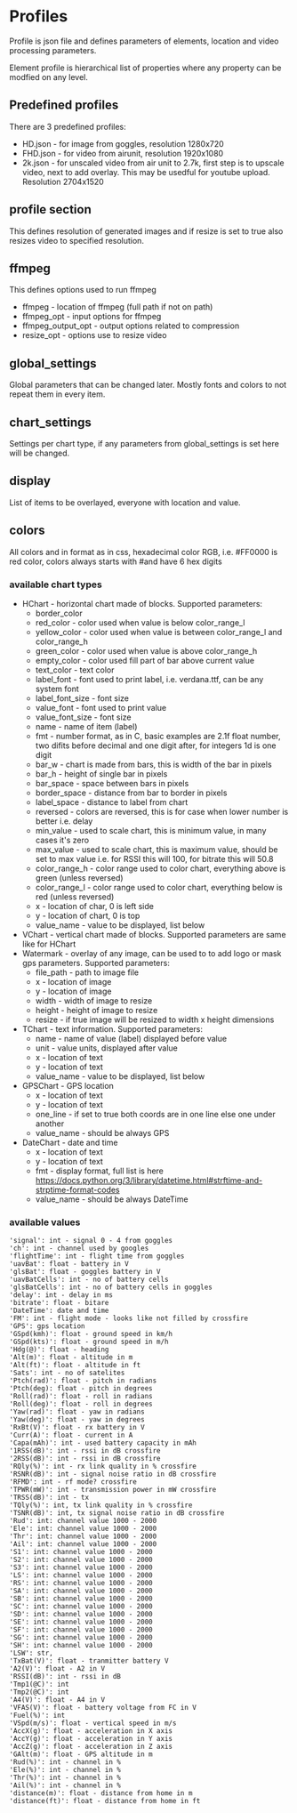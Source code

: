 # Profiles 
Profile is json file and defines parameters of elements, location and video processing parameters.

Element profile is hierarchical list of properties where any property can be modfied on any level.

## Predefined profiles
There are 3 predefined profiles:
* HD.json - for image from goggles, resolution 1280x720
* FHD.json - for video from airunit, resolution 1920x1080
* 2k.json - for unscaled video from air unit to 2.7k, first step is to upscale video, next to add overlay. This may be usedful for youtube upload. Resolution 2704x1520

## profile section
This defines resolution of generated images and if resize is set to true also resizes video to specified resolution.

## ffmpeg
This defines options used to run ffmpeg
* ffmpeg - location of ffmpeg (full path if not on path)
* ffmpeg_opt - input options for ffmpeg
* ffmpeg_output_opt - output options related to compression
* resize_opt - options use to resize video

## global_settings
Global parameters that can be changed later. Mostly fonts and colors to not repeat them in every item.

## chart_settings
Settings per chart type, if any parameters from global_settings is set here will be changed.

## display
List of items to be overlayed, everyone with location and value.

## colors
All colors and in format as in css, hexadecimal color RGB, i.e. #FF0000 is red color, colors always starts with #and have 6 hex digits

### available chart types
* HChart - horizontal chart made of blocks. Supported parameters:
    * border_color
    * red_color - color used when value is below color_range_l
    * yellow_color - color used when value is between color_range_l and color_range_h
    * green_color - color used when value is above color_range_h
    * empty_color - color used fill part of bar above current value
    * text_color - text color
    * label_font - font used to print label, i.e. verdana.ttf, can be any system font
    * label_font_size - font size 
    * value_font - font used to print value
    * value_font_size - font size
    * name - name of item (label)
    * fmt - number format, as in C, basic examples are 2.1f float number, two difits before decimal and one digit after, for integers 1d is one digit
    * bar_w - chart is made from bars, this is width of the bar in pixels
    * bar_h - height of single bar in pixels
    * bar_space - space between bars in pixels
    * border_space - distance from bar to border in pixels
    * label_space - distance to label from chart
    * reversed - colors are reversed, this is for case when lower number is better i.e. delay
    * min_value - used to scale chart, this is minimum value, in many cases it's zero
    * max_value - used to scale chart, this is maximum value, should be set to max value i.e. for RSSI this will 100, for bitrate this will 50.8
    * color_range_h - color range used to color chart, everything above is green (unless reversed)
    * color_range_l - color range used to color chart, everything below is red (unless reversed)
    * x - location of char, 0 is left side
    * y - location of chart, 0 is top
    * value_name - value to be displayed, list below
* VChart - vertical chart made of blocks. Supported parameters are same like for HChart
* Watermark - overlay of any image, can be used to to add logo or mask gps parameters. Supported parameters:
    * file_path - path to image file
    * x - location of image
    * y - location of image
    * width - width of image to resize
    * height - height of image to resize
    * resize - if true image will be resized to width x height dimensions
* TChart - text information. Supported parameters:
    * name - name of value (label) displayed before value
    * unit - value units, displayed after value
    * x - location of text
    * y - location of text
    * value_name - value to be displayed, list below
* GPSChart - GPS location
    * x - location of text
    * y - location of text
    * one_line - if set to true both coords are in one line else one under another
    * value_name - should be always GPS
* DateChart - date and time
    * x - location of text
    * y - location of text
    * fmt - display format, full list is here https://docs.python.org/3/library/datetime.html#strftime-and-strptime-format-codes
    * value_name - should be always DateTime

### available values
    'signal': int - signal 0 - 4 from goggles
    'ch': int - channel used by googles
    'flightTime': int - flight time from goggles
    'uavBat': float - battery in V
    'glsBat': float - goggles battery in V
    'uavBatCells': int - no of battery cells
    'glsBatCells': int - no of battery cells in goggles
    'delay': int - delay in ms
    'bitrate': float - bitare
    'DateTime': date and time
    'FM': int - flight mode - looks like not filled by crossfire
    'GPS': gps location
    'GSpd(kmh)': float - ground speed in km/h
    'GSpd(kts)': float - ground speed in m/h
    'Hdg(@)': float - heading
    'Alt(m)': float - altitude in m
    'Alt(ft)': float - altitude in ft
    'Sats': int - no of satelites
    'Ptch(rad)': float - pitch in radians
    'Ptch(deg): float - pitch in degrees
    'Roll(rad)': float - roll in radians
    'Roll(deg)': float - roll in degrees
    'Yaw(rad)': float - yaw in radians
    'Yaw(deg)': float - yaw in degrees
    'RxBt(V)': float - rx battery in V 
    'Curr(A)': float - current in A
    'Capa(mAh)': int - used battery capacity in mAh
    '1RSS(dB)': int - rssi in dB crossfire
    '2RSS(dB)': int - rssi in dB crossfire
    'RQly(%)': int - rx link quality in % crossfire
    'RSNR(dB)': int - signal noise ratio in dB crossfire
    'RFMD': int - rf mode? crossfire
    'TPWR(mW)': int - transmission power in mW crossfire
    'TRSS(dB)': int - tx
    'TQly(%)': int, tx link quality in % crossfire
    'TSNR(dB)': int, tx signal noise ratio in dB crossfire
    'Rud': int: channel value 1000 - 2000
    'Ele': int: channel value 1000 - 2000
    'Thr': int: channel value 1000 - 2000
    'Ail': int: channel value 1000 - 2000
    'S1': int: channel value 1000 - 2000
    'S2': int: channel value 1000 - 2000
    'S3': int: channel value 1000 - 2000
    'LS': int: channel value 1000 - 2000
    'RS': int: channel value 1000 - 2000
    'SA': int: channel value 1000 - 2000
    'SB': int: channel value 1000 - 2000
    'SC': int: channel value 1000 - 2000
    'SD': int: channel value 1000 - 2000
    'SE': int: channel value 1000 - 2000
    'SF': int: channel value 1000 - 2000
    'SG': int: channel value 1000 - 2000
    'SH': int: channel value 1000 - 2000
    'LSW': str,
    'TxBat(V)': float - tranmitter battery V
    'A2(V)': float - A2 in V
    'RSSI(dB)': int - rssi in dB
    'Tmp1(@C)': int
    'Tmp2(@C)': int
    'A4(V)': float - A4 in V
    'VFAS(V)': float - battery voltage from FC in V
    'Fuel(%)': int
    'VSpd(m/s)': float - vertical speed in m/s
    'AccX(g)': float - acceleration in X axis
    'AccY(g)': float - acceleration in Y axis
    'AccZ(g)': float - acceleration in Z axis
    'GAlt(m)': float - GPS altitude in m
    'Rud(%)': int - channel in %
    'Ele(%)': int - channel in %
    'Thr(%)': int - channel in %
    'Ail(%)': int - channel in %
    'distance(m)': float - distance from home in m
    'distance(ft)': float - distance from home in ft
    
